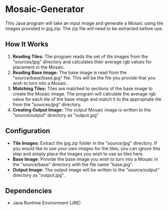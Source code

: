 # Mosaic-Generator

This Java program will take an input image and generate a Mosaic using tile images provided in jpg.zip. The zip file will need to be extracted before use. 

## How It Works
1. **Reading Tiles:** The program reads the set of tile images from the "sources/jpg" directory and calculates their average rgb values for placement in the Mosaic.
2. **Reading Base Image:** The base image is read from the "source/base/base.jpg" file. This will be the file you provide that you wish to turn into a Mosaic.
3. **Matching Tiles:** Tiles are matched to sections of the base image to create the Mosaic image. The program will calculate the average rgb value for each tile of the base image and match it to the appropriate tile from the "sources/jpg" directory.
4. **Creating Output Image:** The output Mosaic image is written to the "source/output" directory as "output.jpg"

## Configuration

- **Tile Images:** Extract the jpg.zip folder in the "source/jpg" directory. If you would like to use your own images for the tiles, you can ignore this step and simply place the images you wish to use as tiles here.
- **Base Image:** Provide the base image you wish to turn into a Mosaic in the "source/base" directory with the file name "base.jpg".
- **Output Image:** The output image will be written to the "source/output" directory as "output.jpg".

## Dependencies

- Java Runtime Environment (JRE)